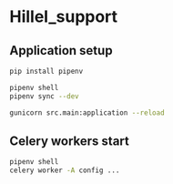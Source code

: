 # Hillel_support


## Application setup
```bash
pip install pipenv

pipenv shell
pipenv sync --dev

gunicorn src.main:application --reload
```

## Celery workers start

```bash
pipenv shell
celery worker -A config ...
```